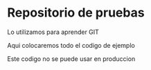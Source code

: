 # Repositorio de pruebas

Lo utilizamos para aprender GIT

Aqui colocaremos todo el codigo de ejemplo

Este codigo no se puede usar en produccion
